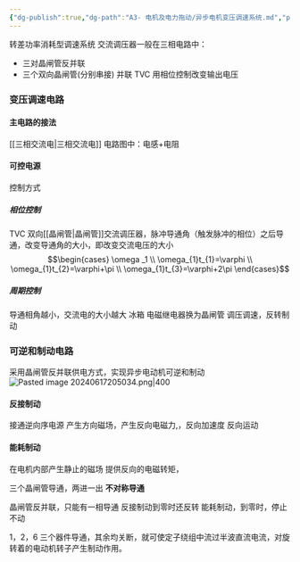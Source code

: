 ```yaml
---
{"dg-publish":true,"dg-path":"A3- 电机及电力拖动/异步电机变压调速系统.md","permalink":"/A3- 电机及电力拖动/异步电机变压调速系统/","dgPassFrontmatter":true,"noteIcon":"","created":"2024-06-05T20:30:15.000+08:00","updated":"2025-05-12T13:36:15.000+08:00"}
---
```


转差功率消耗型调速系统
交流调压器一般在三相电路中：
- 三对晶闸管反并联
- 三个双向晶闸管(分别串接) 并联  TVC
用相位控制改变输出电压
### 变压调速电路
#### 主电路的接法
[[三相交流电\|三相交流电]]    电路图中：电感+电阻

#### 可控电源
控制方式
##### 相位控制
TVC   双向[[晶闸管\|晶闸管]]交流调压器，脉冲导通角（触发脉冲的相位）之后导通，改变导通角的大小，即改变交流电压的大小 
$$\begin{cases}
\omega _1 \\
\omega_{1}t_{1}=\varphi \\
\omega_{1}t_{2}=\varphi+\pi \\
\omega_{1}t_{3}=\varphi+2\pi
\end{cases}$$
##### 周期控制
导通相角越小，交流电的大小越大
冰箱
电磁继电器换为晶闸管
调压调速，反转制动
### 可逆和制动电路
采用晶闸管反并联供电方式，实现异步电动机可逆和制动
![Pasted image 20240617205034.png|400](/img/user/Functional%20files/Photo%20Resources/Pasted%20image%2020240617205034.png)
#### 反接制动
接通逆向序电源
产生方向磁场，产生反向电磁力,，反向加速度
反向运动
#### 能耗制动
在电机内部产生静止的磁场
提供反向的电磁转矩，

三个晶闸管导通，两进一出   **不对称导通**

晶闸管反并联，只能有一相导通
反接制动到零时还反转
能耗制动，到零时，停止不动

1，2，6 三个器件导通，其余均关断，就可使定子绕组中流过半波直流电流，对旋转着的电动机转子产生制动作用。



